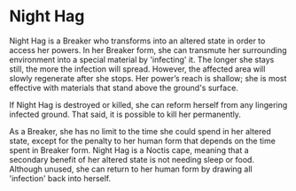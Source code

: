 # Night Hag
Night Hag is a Breaker who transforms into an altered state in order to access her powers. In her Breaker form, she can transmute her surrounding environment into a special material by 'infecting' it. The longer she stays still, the more the infection will spread. However, the affected area will slowly regenerate after she stops. Her power’s reach is shallow; she is most effective with materials that stand above the ground's surface.

If Night Hag is destroyed or killed, she can reform herself from any lingering infected ground. That said, it is possible to kill her permanently.

As a Breaker, she has no limit to the time she could spend in her altered state, except for the penalty to her human form that depends on the time spent in Breaker form. Night Hag is a Noctis cape, meaning that a secondary benefit of her altered state is not needing sleep or food. Although unused, she can return to her human form by drawing all 'infection' back into herself.
